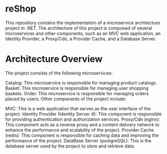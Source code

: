 # reShop
This repository contains the implementation of a microservice architecture project in .NET. The architecture of this project is composed of several microservices and other components, such as an MVC web application, an Identity Provider, a Proxy/Cdn, a Provider Cache, and a Database Server.

# Architecture Overview
The project consists of the following microservices:

Catalog: This microservice is responsible for managing product catalogs.
Basket: This microservice is responsible for managing user shopping baskets.
Order: This microservice is responsible for managing orders placed by users.
Other components of the project include:

MVC: This is a web application that serves as the user interface of the project.
Identity Provider (Identity Server 4): This component is responsible for providing authentication and authorization services.
Proxy/Cdn (nginx): This component acts as a reverse proxy and a content delivery network to enhance the performance and scalability of the project.
Provider Cache (redis): This component is responsible for caching data and improving the performance of the project.
DataBase Server (postgreSQL): This is the database server used by the project to store and retrieve data.
